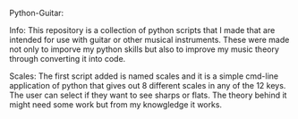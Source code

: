 Python-Guitar:

Info:
This repository is a collection of python scripts that I made
that are intended for use with guitar or other musical instruments.
These were made not only to imporve my python skills but 
also to improve my music theory through converting it
into code.

Scales:
The first script added is named scales and it is a simple
cmd-line application of python that gives out 8 different scales
in any of the 12 keys. The user can select if they want to see
sharps or flats. The theory behind it might need some work
but from my knowgledge it works.
